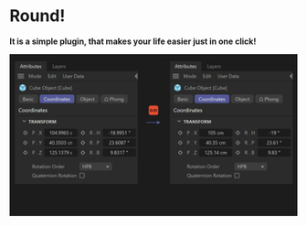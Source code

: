 # Round! 
**It is a simple plugin, that makes your life easier just in one click!**  

![Demo](res/round_pic.jpg)
